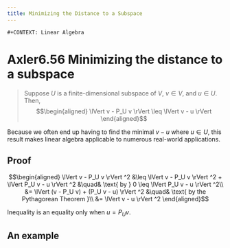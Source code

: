 ```yaml
---
title: Minimizing the Distance to a Subspace
---
```


```{=org}
#+CONTEXT: Linear Algebra
```
# Axler6.56 Minimizing the distance to a subspace

> Suppose $U$ is a finite-dimensional subspace of $V$, $v \in  V$, and
> $u \in  U$. Then, $$\begin{aligned}
> \lVert v - P_U v \rVert \leq  \lVert v - u \rVert
> \end{aligned}$$

Because we often end up having to find the minimal $v - u$ where
$u \in  U$, this result makes linear algebra applicable to numerous
real-world applications.

## Proof

$$\begin{aligned}
   \lVert v - P_U v \rVert ^2 &\leq  \lVert v - P_U v \rVert ^2 + \lVert P_U v - u \rVert ^2  &\quad& \text{ by } 0 \leq  \lVert P_U v - u \rVert ^2\\
   &= \lVert (v - P_U v) + (P_U v - u) \rVert ^2 &\quad& \text{ by the Pythagorean Theorem }\\
   &= \lVert v - u \rVert ^2
   \end{aligned}$$

Inequality is an equality only when $u = P_U v$.

## An example
